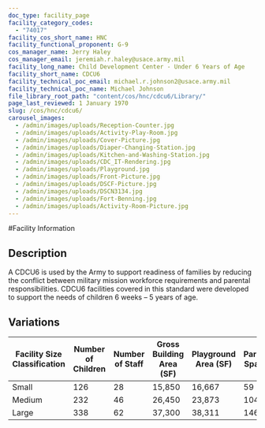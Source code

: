 ```yaml
---
doc_type: facility_page
facility_category_codes:
  - "74017"
facility_cos_short_name: HNC
facility_functional_proponent: G-9
cos_manager_name: Jerry Haley
cos_manager_email: jeremiah.r.haley@usace.army.mil
facility_long_name: Child Development Center - Under 6 Years of Age
facility_short_name: CDCU6
facility_technical_poc_email: michael.r.johnson2@usace.army.mil
facility_technical_poc_name: Michael Johnson
file_library_root_path: "content/cos/hnc/cdcu6/Library/"
page_last_reviewed: 1 January 1970
slug: /cos/hnc/cdcu6/
carousel_images:
  - /admin/images/uploads/Reception-Counter.jpg
  - /admin/images/uploads/Activity-Play-Room.jpg
  - /admin/images/uploads/Cover-Picture.jpg
  - /admin/images/uploads/Diaper-Changing-Station.jpg
  - /admin/images/uploads/Kitchen-and-Washing-Station.jpg
  - /admin/images/uploads/CDC_IT-Rendering.jpg
  - /admin/images/uploads/Playground.jpg
  - /admin/images/uploads/Front-Picture.jpg
  - /admin/images/uploads/DSCF-Picture.jpg
  - /admin/images/uploads/DSCN3134.jpg
  - /admin/images/uploads/Fort-Benning.jpg
  - /admin/images/uploads/Activity-Room-Picture.jpg
---
```


#Facility Information

## Description

A CDCU6 is used by the Army to support readiness of families by reducing the conflict between military mission workforce requirements and parental responsibilities. CDCU6 facilities covered in this standard were developed to support the needs of children 6 weeks – 5 years of age.

## Variations

| Facility Size Classification | Number of Children | Number of Staff | ​Gross Building Area (SF) | ​Playground Area (SF) | ​Parking Spaces |
| ---------------------------- | ------------------ | --------------- | ------------------------- | --------------------- | --------------- |
| Small​                       | ​126               | ​28             | 15,850                    | 16,667                | 59              |
| Medium​                      | ​232               | ​46             | 26,450                    | 23,873                | 104             |
| Large​                       | ​338               | ​62             | 37,300                    | 38,311                | 146             |
